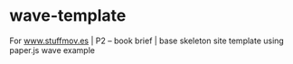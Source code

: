 # wave-template
For www.stuffmov.es | P2 – book brief | base skeleton site template using paper.js wave example
